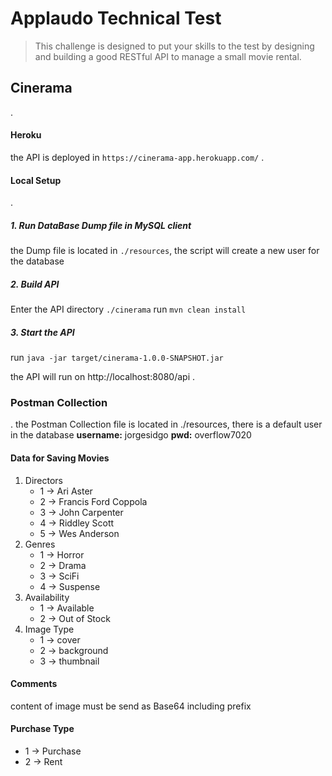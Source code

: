 # Applaudo Technical Test
> This challenge is designed to put your skills to the test by designing and building a good RESTful API to manage a small movie rental.


## Cinerama
.
#### Heroku

the API is deployed in ```https://cinerama-app.herokuapp.com/```
.
#### Local Setup
.
##### 1. Run DataBase Dump file in MySQL client

the Dump file is located in ```./resources```, the script will create a new user for the database

##### 2. Build API 

Enter the API directory ```./cinerama```
run ```mvn clean install```

##### 3. Start the API 

run ```java -jar target/cinerama-1.0.0-SNAPSHOT.jar```

the API will run on http://localhost:8080/api
.
### Postman Collection
.
the Postman Collection file is located in ./resources,
there is a default user in the database 
**username:** jorgesidgo
**pwd:** overflow7020

#### Data for Saving Movies

1. Directors
    - 1 -> Ari Aster
    - 2 -> Francis Ford Coppola
    - 3 -> John Carpenter
    - 4 -> Riddley Scott
    - 5 -> Wes Anderson
2. Genres
    - 1 -> Horror
    - 2 -> Drama
    - 3 -> SciFi
    - 4 -> Suspense
3. Availability
    - 1 -> Available
    - 2 -> Out of Stock
4. Image Type
    - 1 -> cover
    - 2 -> background
    - 3 -> thumbnail

#### Comments

content of image must be send as Base64 including prefix

#### Purchase Type

* 1 -> Purchase
* 2 -> Rent